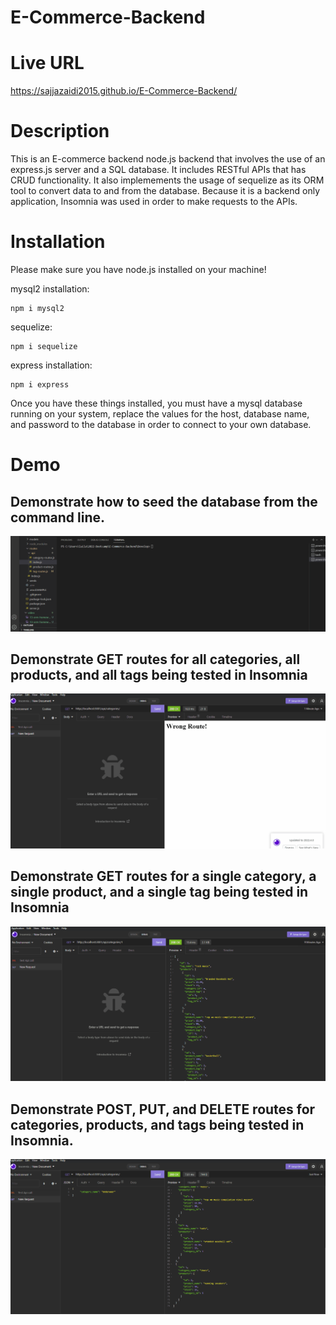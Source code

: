 # E-Commerce-Backend

# Live URL 

https://sajjazaidi2015.github.io/E-Commerce-Backend/

# Description

This is an E-commerce backend node.js backend that involves the use of an express.js server and a SQL database. It includes RESTful APIs that has CRUD functionality. It also implemements the usage of sequelize as its ORM tool to convert data to and from the database. Because it is a backend only application, Insomnia was used in order to make requests to the APIs.

# Installation
Please make sure you have node.js installed on your machine! <br>

mysql2 installation: <br>
```shell
npm i mysql2
```
sequelize: <br>
```shell
npm i sequelize
```
express installation: <br>
```shell
npm i express
```
Once you have these things installed, you must have a mysql database running on your system, replace the values for the host, database name, and password to the database in order to connect to your own database.

# Demo

## Demonstrate how to seed the database from the command line.
![Run Seed the database from the command line](./video/Run%20the%20Seed%20file%20%26%20server%20through%20the%20command%20line.gif)


## Demonstrate GET routes for all categories, all products, and all tags being tested in Insomnia
![Demonstrate GET routes for all categories, all products, and all tags being tested in Insomnia ](./video/13-orm-homework-demo-01.gif)

## Demonstrate GET routes for a single category, a single product, and a single tag being tested in Insomnia

![Demonstrate GET routes for a single category, a single product, and a single tag being tested in Insomnia ](./video/13-orm-homework-demo-02.gif)

## Demonstrate POST, PUT, and DELETE routes for categories, products, and tags being tested in Insomnia.

![demonstrate POST, PUT, and DELETE routes for categories, products, and tags being tested in Insomnia. ](./video/13-orm-homework-demo-03.gif)